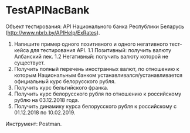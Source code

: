 # TestAPINacBank
Объект тестирования: API Национального банка Республики Беларусь (http://www.nbrb.by/APIHelp/ExRates).

1. Напишите пример одного позитивного и одного негативного тест-кейса для тестирования API.
1.1 Позитивный: получить валюту Албанский лек.
1.2 Негативный: получить валюту которой не существует.
2. Получить полный перечень иностранных валют, по отношению к которым Национальным банком устанавливался/устанавливается официальный курс белорусского рубля.
3. Получить курс бельгийского франка.
4. Получить курс белорусского рубля по отношению к российскому рублю на 03.12.2018 года.
5. Получить динамику курса белорусского рубля к российскому с 01.12.2018 по 10.02.2019.

Инструмент: Postman.
